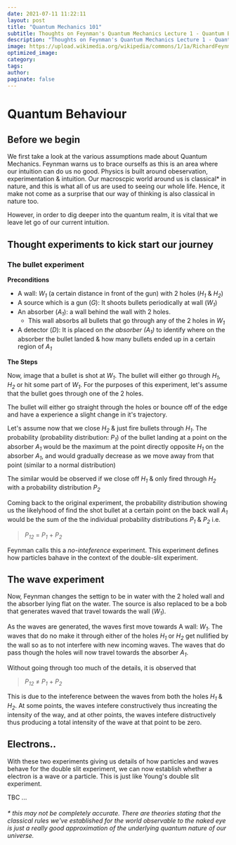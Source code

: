 ```yaml
---
date: 2021-07-11 11:22:11
layout: post
title: "Quantum Mechanics 101"
subtitle: Thoughts on Feynman's Quantum Mechanics Lecture 1 - Quantum Behaviour!!
description: "Thoughts on Feynman's Quantum Mechanics Lecture 1 - Quantum Behaviour!!"
image: https://upload.wikimedia.org/wikipedia/commons/1/1a/RichardFeynman-PaineMansionWoods1984_copyrightTamikoThiel_bw.jpg
optimized_image:
category:
tags:
author:
paginate: false
---
```

# Quantum Behaviour

## Before we begin
We first take a look at the various assumptions made about Quantum Mechanics. Feynman warns us to brace ourselfs as this is an area where our intuition can do us no good. Physics is built around obeservation, experimentation & intuition. Our macroscpic world around us is classical* in nature, and this is what all of us are used to seeing our whole life. Hence, it make not come as a surprise that our way of thinking is also classical in nature too. 

However, in order to dig deeper into the quantum realm, it is vital that we leave let go of our current intuition. 

## Thought experiments to kick start our journey

### The bullet experiment

**Preconditions**

* A wall: *W<sub>1</sub>* (a certain distance in front of the gun) with 2 holes (*H<sub>1</sub>* & *H<sub>2</sub>*) 
* A source which is a gun (*G*): It shoots bullets periodically at wall (*W<sub>1</sub>*)
* An absorber (*A<sub>1</sub>*):  a wall behind the wall with 2 holes. 
    *  This wall absorbs all bullets that go through any of the 2 holes in *W<sub>1</sub>*
* A detector (*D*): It is placed on *the absorber (*A<sub>1</sub>*)* to identify where on the absorber the bullet landed & how many bullets ended up in a certain region of *A<sub>1</sub>*

**The Steps**

Now, image that a bullet is shot at *W<sub>1</sub>*. The bullet will either go through *H<sub>1</sub>*, *H<sub>2</sub>* or hit some part of *W<sub>1</sub>*. For the purposes of this experiment, let's assume that the bullet goes through one of the 2 holes.

The bullet will either go straight through the holes or bounce off of the edge and have a experience a slight change in it's trajectory. 

Let's assume now that we close *H<sub>2</sub>* & just fire bullets through *H<sub>1</sub>*. The probability (probability distribution: *P<sub>1</sub>*) of the bullet landing at a point on the absorber *A<sub>1</sub>* would be the maximum at the point directly opposite *H<sub>1</sub>* on the absorber *A<sub>1</sub>*, and would gradually decrease as we move away from that point (similar to a normal distribution)

The similar would be observed if we close off *H<sub>1</sub>* & only fired through *H<sub>2</sub>* with a probability distribution *P<sub>2</sub>*

Coming back to the original experiment, the probability distribution showing us the likelyhood of find the shot bullet at a certain point on the back wall *A<sub>1</sub>* would be the sum of the the individual probability distributions *P<sub>1</sub>* & *P<sub>2</sub>* i.e.

> *P<sub>12</sub>* = *P<sub>1</sub>* + *P<sub>2</sub>*

Feynman calls this a *no-inteference* experiment. This experiment defines how particles bahave in the context of the double-slit experiment.

## The wave experiment

Now, Feynman changes the settign to be in water with the 2 holed wall and the absorber lying flat on the water. The source is also replaced to be a bob that generates waved that travel towards the wall (*W<sub>1</sub>*).

As the waves are generated, the waves first move towards A wall: *W<sub>1</sub>*. The waves that do no make it through either of the holes *H<sub>1</sub>* or *H<sub>2</sub>* get nullified by the wall so as to not interfere with new incoming waves. The waves that do pass though the holes will now travel towards the absorber *A<sub>1</sub>*. 

Without going through too much of the details, it is observed that 

> *P<sub>12</sub>* ≠ *P<sub>1</sub>* + *P<sub>2</sub>*

This is due to the inteference between the waves from both the holes *H<sub>1</sub>* & *H<sub>2</sub>*. At some points, the waves intefere constructively thus increating the intensity of the way, and at other points, the waves intefere distructively thus producing a total intensity of the wave at that point to be zero.

## Electrons..
With these two experiments giving us details of how particles and waves behave for the double slit experiment, we can now establish whether a electron is a wave or a particle. This is just like Young's double slit experiment.


TBC ...
###### \* <em>this may not be completely accurate. There are theories stating that the classical rules we've established for the world observable to the naked eye is just a really good approximation of the underlying quantum nature of our universe.</em>




